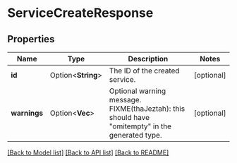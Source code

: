 # ServiceCreateResponse

## Properties

Name | Type | Description | Notes
------------ | ------------- | ------------- | -------------
**id** | Option<**String**> | The ID of the created service. | [optional]
**warnings** | Option<**Vec<String>**> | Optional warning message.  FIXME(thaJeztah): this should have \"omitempty\" in the generated type. | [optional]

[[Back to Model list]](../README.md#documentation-for-models) [[Back to API list]](../README.md#documentation-for-api-endpoints) [[Back to README]](../README.md)



